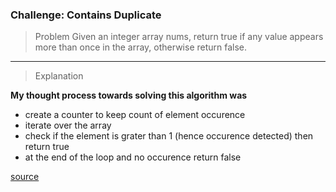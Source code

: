 ### Challenge: Contains Duplicate

> Problem
Given an integer array nums, return true if any value appears more than once in the array, otherwise return false.
___

> Explanation

**My thought process towards solving this algorithm was**

- create a counter to keep count of element occurence 
- iterate over the array
- check if the element is grater than 1 (hence occurence detected) then return true
- at the end of the loop and no occurence return false


 [source](https://neetcode.io/problems/duplicate-integer)
